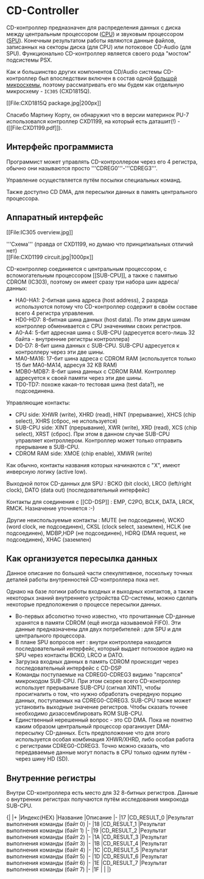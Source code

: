 # CD-Controller

CD-контроллер предназначен для распределения данных с диска между центральным процессором ([CPU](cpu.md)) и звуковым процессором ([SPU](spu.md)). Конечным результатом работы являются данные файлов, записанных на секторы диска (для CPU) или потоковое CD-Audio (для SPU). Функционально CD-контроллер является своего рода "мостом" подсистемы PSX.

Как и большинство других компонентов CD/Audio системы CD-контроллер был впоследствии включен в состав одной [большой микросхемы](subic.md), поэтому рассматривать его мы будем как отдельную микросхему - `IC305` (CXD1815Q).

[[File:CXD1815Q package.jpg|200px]]

Спасибо Мартину Корту, он обнаружил что в версии материнок PU-7 использовался контроллер CXD1199, на который есть даташит(!) - ([[File:CXD1199.pdf]]).

## Интерфейс программиста

Программист может управлять CD-контроллером через его 4 регистра, обычно они называются просто '''CDREG0'''-'''CDREG3'''.

Управление осуществляется путём посылки специальных команд.

Также доступно CD DMA, для пересылки данных в память центрального процессора.

## Аппаратный интерфейс

[[File:IC305 overview.jpg]]

'''Схема''' (правда от CXD1199, но думаю что принципиальных отличий нет)<br>
[[File:CXD1199 circuit.jpg|1000px]]

CD-контроллер соединяется с центральным процессором, с вспомогательным процессором [[SUB-CPU]], а также с памятью CDROM (IC303), поэтому он имеет сразу три набора шин адреса/данных:

- HA0-HA1: 2-битная шина адреса (host address), 2 разряда используются потому что CD-контроллер содержит в своём составе всего 4 регистра управления.
- HD0-HD7: 8-битная шина данных (host data). По этим двум шинам контроллер обменивается с CPU значениями своих регистров.
- A0-A4: 5-бит адресная шина с SUB-CPU (адресуется всего-лишь 32 байта - внутренние регистры контроллера)
- D0-D7: 8-бит шина данных с SUB-CPU. SUB-CPU адресуется к контроллеру через эти две шины.
- MA0-MA16: 17-бит шина адреса с CDROM RAM (используется только 15 бит MA0-MA14, адресуя 32 KB RAM)
- MDB0-MDB7: 8-бит шина данных с CDROM RAM. Контроллер адресуется к своей памяти через эти две шины.
- TD0-TD7: похоже какая-то тестовая шина (test data?), не подсоединена.

Управляющие контакты:

- CPU side: XHWR (write), XHRD (read), HINT (прерывание), XHCS (chip select), XHRS (сброс, не используется)
- SUB-CPU side: XINT (прерывание), XWR (write), XRD (read), XCS (chip select), XRST (сброс). При этом в данном случае SUB-CPU управляет контроллером. Контроллер может только отправить прерывание в SUB-CPU.
- CDROM RAM side: XMOE (chip enable), XMWR (write)

Как обычно, контакты названия которых начинаются с "X", имеют инверсную логику (active low).

Выходной поток CD-данных для SPU : BCKO (bit clock), LRCO (left/right clock), DATO (data out) (последовательный интерфейс)

Контакты для соединения с [[CD-DSP]] : EMP, C2PO, BCLK, DATA, LRCK, RMCK. Назначение уточняется :-)

Другие неиспользуемые контакты : MUTE (не подсоединен), WCKO (word clock, не подсоединен), CKSL (clock select, заземлен), HCLK (не подсоединен), MDBP,HDP (не подсоединен), HDRQ (DMA request, не подсоединен), XHAC (заземлен)

## Как организуется пересылка данных

Данное описание по большей части спекулятивное, поскольку точных деталей работы внутренностей CD-контроллера пока нет.

Однако на базе логики работы входных и выходных контактов, а также некоторых знаний внутреннего устройства CD-системы, можно сделать некоторые предположения о процессе пересылки данных.

- Во-первых абсолютно точно известно, что прочитанные CD-данные хранятся в памяти CDROM (ещё иногда называемой FIFO). Эти данные предназначены для двух потребителей : для SPU и для центрального процессора.
- В плане SPU вопросов нет : внутри контроллера находится последовательный интерфейс, который выдает потоковое аудио на SPU через контакты BCKO, LRCO и DATO.
- Загрузка входных данных в память CDROM происходит через последовательный интерфейс с CD-DSP
- Команды поступаемые на CDREG0-CDREG3 видимо "парсятся" микрокодом SUB-CPU. При этом скорее всего CD-контроллер использует прерывание SUB-CPU (сигнал XINT), чтобы просигналить о том, что нужно обработать очередную порцию данных, поступаемых на CDREG0-CDREG3. SUB-CPU также может установить выходные значение регистров. Чтобы сказать точнее необходимо дизассемблировать ROM SUB-CPU.
- Единственный нерешенный вопрос - это CD DMA. Пока не понятно каким образом центральный процессор ораганизует DMA-пересылку CD-данных. Есть предположение что для этого используется особая комбинация XHWR/XHRD, либо особая работа с регистрами CDREG0-CDREG3. Точно можно сказать, что передаваемые данные могут попасть в CPU только одним путём - через шину HD (SD).

## Внутренние регистры

Внутри CD-контроллера есть место для 32 8-битных регистров. Данные о внутренних регистрах получаются путём исследования микрокода SUB-CPU.

{|
|+
|Индекс(HEX)
|Название
|Описание
|-
|17
|CD_RESULT_0
|Результат выполнения команды (байт 0)
|-
|18
|CD_RESULT_1
|Результат выполнения команды (байт 1)
|-
|19
|CD_RESULT_2
|Результат выполнения команды (байт 2)
|-
|1A
|CD_RESULT_3
|Результат выполнения команды (байт 3)
|-
|1B
|CD_RESULT_4
|Результат выполнения команды (байт 4)
|-
|1C
|CD_RESULT_5
|Результат выполнения команды (байт 5)
|-
|1D
|CD_RESULT_6
|Результат выполнения команды (байт 6)
|-
|1E
|CD_RESULT_7
|Результат выполнения команды (байт 7)
|-
|1F
|
|
|}
